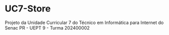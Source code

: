 # UC7-Store
Projeto da Unidade Curricular 7 do Técnico em Informática para Internet do Senac PR - UEPT 9 - Turma 202400002 
